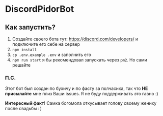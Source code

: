 # DiscordPidorBot

## Как запустить?

1) Создайте своего бота тут: https://discord.com/developers/ и подключите его себе на сервер
2) `npm install`
3) `cp .env.example .env` и заполнить его
4) `npm run start` я бы рекомендовал запускать через `pm2`. Но сами решайте

### П.С.

Этот бот был создан по бухичу и по фасту за полчасика, так что **НЕ присылайте** мне плиз Ваши issues. Я не буду
поддерживать это гавно :)

**Интересный факт!** Самка богомола откусывает голову своему жениху после свадьбы :(
